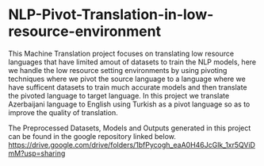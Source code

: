 # NLP-Pivot-Translation-in-low-resource-environment

This Machine Translation project focuses on translating low resource languages that have limited amout of datasets to train the NLP models, here we handle the low resource setting environments by using pivoting techniques where we pivot the source language to a language where we have sufficent datasets to train much accurate models and then translate the pivoted language to target language.
In this project we translate Azerbaijani language to English using Turkish as a pivot language so as to improve the quality of translation.

The Preprocessed Datasets, Models and Outputs generated in this project can be found in the google repository linked below.
https://drive.google.com/drive/folders/1bfPycogh_eaA0H46JcGlk_1xr5QViDmM?usp=sharing
